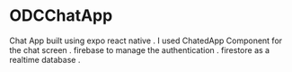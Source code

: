 # ODCChatApp
Chat App built using expo react native .
I used ChatedApp Component for the chat screen .
firebase to manage the authentication .
firestore as a realtime database .
